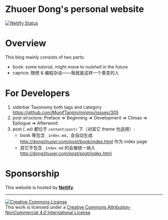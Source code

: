 # Zhuoer Dong's personal website
[![Netlify Status](https://api.netlify.com/api/v1/badges/78dd9f15-cdbd-469f-9759-fa353b8d2aee/deploy-status)](https://app.netlify.com/sites/zhuoer/deploys)



# Overview

This blog mainly consists of two parts:

- book: some tutorial, might move to _nutshell_ in the future
- caprice: 随想 & 编程杂谈——我就是这样一个善变的人



# For Developers

1. siderbar Taxonomy both tags and category <https://github.com/MunifTanjim/minimo/issues/305>
1. post structure: Preface => Beginning => Development => Climax => Epilogue => Afterword
1. post (`.md`) 都位于 `content/post/` 下（对其它 theme 也适用）:
   - book 等包含 `_index.md`，会自动生成 <http://dongzhuoer.com/post/book/index.html> 作为 index page
   - 其它不包含 `_index.md` 的会被统一纳入 <http://dongzhuoer.com/post/post/index.html> 



# Sponsorship

This website is hosted by **[Netlify](https://www.netlify.com/)**.



-----------------------
[![Creative Commons License](https://i.creativecommons.org/l/by-nc/4.0/88x31.png)](http://creativecommons.org/licenses/by-nc/4.0/)  
This work is licensed under a [Creative Commons Attribution-NonCommercial 4.0 International License](http://creativecommons.org/licenses/by-nc/4.0/)
